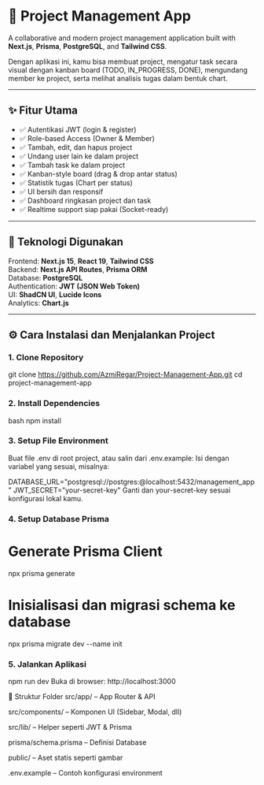 # 📁 Project Management App

A collaborative and modern project management application built with **Next.js**, **Prisma**, **PostgreSQL**, and **Tailwind CSS**.

Dengan aplikasi ini, kamu bisa membuat project, mengatur task secara visual dengan kanban board (TODO, IN_PROGRESS, DONE), mengundang member ke project, serta melihat analisis tugas dalam bentuk chart.

---

## ✨ Fitur Utama

- ✅ Autentikasi JWT (login & register)
- ✅ Role-based Access (Owner & Member)
- ✅ Tambah, edit, dan hapus project
- ✅ Undang user lain ke dalam project
- ✅ Tambah task ke dalam project
- ✅ Kanban-style board (drag & drop antar status)
- ✅ Statistik tugas (Chart per status)
- ✅ UI bersih dan responsif
- ✅ Dashboard ringkasan project dan task
- ✅ Realtime support siap pakai (Socket-ready)

---

## 🚀 Teknologi Digunakan

Frontend: **Next.js 15**, **React 19**, **Tailwind CSS**  
Backend: **Next.js API Routes**, **Prisma ORM**  
Database: **PostgreSQL**  
Authentication: **JWT (JSON Web Token)**  
UI: **ShadCN UI**, **Lucide Icons**  
Analytics: **Chart.js**

---

## ⚙️ Cara Instalasi dan Menjalankan Project

### 1. Clone Repository

git clone https://github.com/AzmiRegar/Project-Management-App.git
cd project-management-app

### 2. Install Dependencies
bash
npm install
### 3. Setup File Environment
Buat file .env di root project, atau salin dari .env.example:
Isi dengan variabel yang sesuai, misalnya:

DATABASE_URL="postgresql://postgres:<password>@localhost:5432/management_app"
JWT_SECRET="your-secret-key"
Ganti <password> dan your-secret-key sesuai konfigurasi lokal kamu.

### 4. Setup Database Prisma
# Generate Prisma Client
npx prisma generate

# Inisialisasi dan migrasi schema ke database
npx prisma migrate dev --name init

### 5. Jalankan Aplikasi
npm run dev
Buka di browser: http://localhost:3000

📂 Struktur Folder
src/app/ – App Router & API

src/components/ – Komponen UI (Sidebar, Modal, dll)

src/lib/ – Helper seperti JWT & Prisma

prisma/schema.prisma – Definisi Database

public/ – Aset statis seperti gambar

.env.example – Contoh konfigurasi environment
